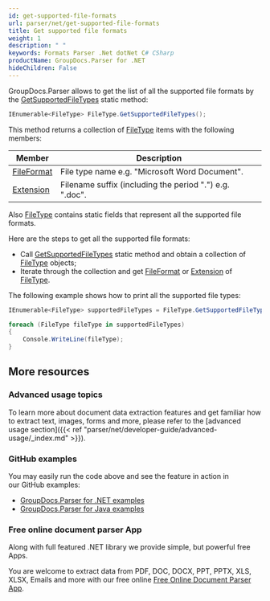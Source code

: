 ```yaml
---
id: get-supported-file-formats
url: parser/net/get-supported-file-formats
title: Get supported file formats
weight: 1
description: " "
keywords: Formats Parser .Net dotNet C# CSharp
productName: GroupDocs.Parser for .NET
hideChildren: False
---
```

GroupDocs.Parser allows to get the list of all the supported file formats by the [GetSupportedFileTypes](https://apireference.groupdocs.com/net/parser/groupdocs.parser.options/filetype/methods/getsupportedfiletypes) static method:

```csharp
IEnumerable<FileType> FileType.GetSupportedFileTypes();

```

This method returns a collection of [FileType](https://apireference.groupdocs.com/net/parser/groupdocs.parser.options/filetype) items with the following members:

| Member | Description |
| --- | --- |
| [FileFormat](https://apireference.groupdocs.com/net/parser/groupdocs.parser.options/filetype/properties/fileformat) | File type name e.g. "Microsoft Word Document". |
| [Extension](https://apireference.groupdocs.com/net/parser/groupdocs.parser.options/filetype/properties/extension) | Filename suffix (including the period ".") e.g. ".doc". |

Also [FileType](https://apireference.groupdocs.com/net/parser/groupdocs.parser.options/filetype) contains static fields that represent all the supported file formats.

Here are the steps to get all the supported file formats:

*   Call [GetSupportedFileTypes](https://apireference.groupdocs.com/net/parser/groupdocs.parser.options/filetype/methods/getsupportedfiletypes) static method and obtain a collection of [FileType](https://apireference.groupdocs.com/net/parser/groupdocs.parser.options/filetype) objects;
*   Iterate through the collection and get [FileFormat](https://apireference.groupdocs.com/net/parser/groupdocs.parser.options/filetype/properties/fileformat) or [Extension](https://apireference.groupdocs.com/net/parser/groupdocs.parser.options/filetype/properties/extension) of [FileType](https://apireference.groupdocs.com/net/parser/groupdocs.parser.options/filetype).

The following example shows how to print all the supported file types:

```csharp
IEnumerable<FileType> supportedFileTypes = FileType.GetSupportedFileTypes();

foreach (FileType fileType in supportedFileTypes)
{
    Console.WriteLine(fileType);
}

```

## More resources

### Advanced usage topics

To learn more about document data extraction features and get familiar how to extract text, images, forms and more, please refer to the [advanced usage section]({{< ref "parser/net/developer-guide/advanced-usage/_index.md" >}}).

### GitHub examples

You may easily run the code above and see the feature in action in our GitHub examples:

*   [GroupDocs.Parser for .NET examples](https://github.com/groupdocs-parser/GroupDocs.Parser-for-.NET)    
*   [GroupDocs.Parser for Java examples](https://github.com/groupdocs-parser/GroupDocs.Parser-for-Java)    

### Free online document parser App

Along with full featured .NET library we provide simple, but powerful free Apps.

You are welcome to extract data from PDF, DOC, DOCX, PPT, PPTX, XLS, XLSX, Emails and more with our free online [Free Online Document Parser App](https://products.groupdocs.app/parser).